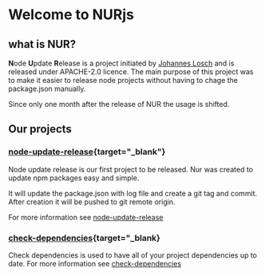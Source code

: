 # Welcome to NURjs

## what is NUR?

**N**ode **U**pdate **R**elease is a project initiated by [Johannes Losch](https://github.com/johanneslosch) and is released under APACHE-2.0 licence.
The main purpose of this project was to make it easier to release node projects without having to chage the package.json manually.

Since only one month after the release of NUR the usage is shifted.

## Our projects

### [node-update-release](https://github.com/nurjs/node-update-release){target="\_blank"}

Node update release is our first project to be released. Nur was created to update npm packages easy and simple.

It will update the package.json with log file and create a git tag and commit. After creation it will be pushed to git remote origin.

For more information see [node-update-release](./projects/node-update-release.md)

### [check-dependencies](https://github.com/nurjs/check-depencies){target="\_blank}

Check dependencies is used to have all of your project dependencies up to date.
For more information see [check-dependencies](./projects/check-dependencies.md)
